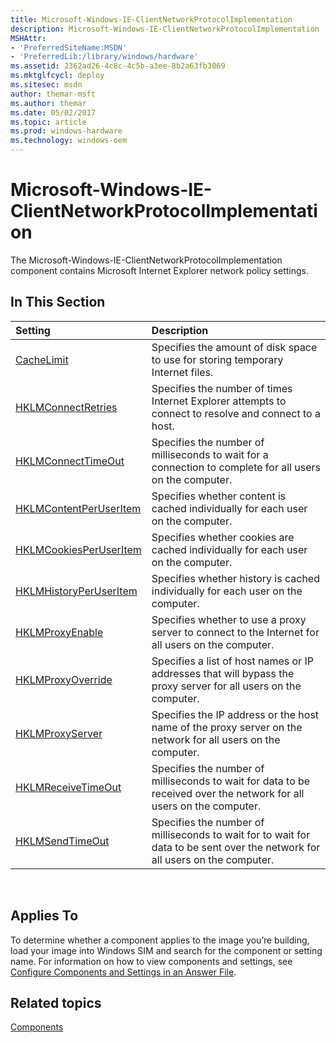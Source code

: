 ```yaml
---
title: Microsoft-Windows-IE-ClientNetworkProtocolImplementation
description: Microsoft-Windows-IE-ClientNetworkProtocolImplementation
MSHAttr:
- 'PreferredSiteName:MSDN'
- 'PreferredLib:/library/windows/hardware'
ms.assetid: 2362ad26-4c8c-4c5b-a3ee-8b2a63fb3069
ms.mktglfcycl: deploy
ms.sitesec: msdn
author: themar-msft
ms.author: themar
ms.date: 05/02/2017
ms.topic: article
ms.prod: windows-hardware
ms.technology: windows-oem
---
```

# Microsoft-Windows-IE-ClientNetworkProtocolImplementation

The Microsoft-Windows-IE-ClientNetworkProtocolImplementation component contains Microsoft Internet Explorer network policy settings.

## In This Section

| Setting                 | Description                                                                           |
|:------------------------|:--------------------------------------------------------------------------------------|
| [CacheLimit](microsoft-windows-ie-clientnetworkprotocolimplementation-cachelimit.md) | Specifies the amount of disk space to use for storing temporary Internet files. |
| [HKLMConnectRetries](microsoft-windows-ie-clientnetworkprotocolimplementation-hklmconnectretries.md) | Specifies the number of times Internet Explorer attempts to connect to resolve and connect to a host. |
| [HKLMConnectTimeOut](microsoft-windows-ie-clientnetworkprotocolimplementation-hklmconnecttimeout.md) | Specifies the number of milliseconds to wait for a connection to complete for all users on the computer. |
| [HKLMContentPerUserItem](microsoft-windows-ie-clientnetworkprotocolimplementation-hklmcontentperuseritem.md) | Specifies whether content is cached individually for each user on the computer. |
| [HKLMCookiesPerUserItem](microsoft-windows-ie-clientnetworkprotocolimplementation-hklmcookiesperuseritem.md) | Specifies whether cookies are cached individually for each user on the computer. |
| [HKLMHistoryPerUserItem](microsoft-windows-ie-clientnetworkprotocolimplementation-hklmhistoryperuseritem.md) | Specifies whether history is cached individually for each user on the computer. |
| [HKLMProxyEnable](microsoft-windows-ie-clientnetworkprotocolimplementation-hklmproxyenable.md) | Specifies whether to use a proxy server to connect to the Internet for all users on the computer. |
| [HKLMProxyOverride](microsoft-windows-ie-clientnetworkprotocolimplementation-hklmproxyoverride.md) | Specifies a list of host names or IP addresses that will bypass the proxy server for all users on the computer. |
| [HKLMProxyServer](microsoft-windows-ie-clientnetworkprotocolimplementation-hklmproxyserver.md) | Specifies the IP address or the host name of the proxy server on the network for all users on the computer. |
| [HKLMReceiveTimeOut](microsoft-windows-ie-clientnetworkprotocolimplementation-hklmreceivetimeout.md) | Specifies the number of milliseconds to wait for data to be received over the network for all users on the computer. |
| [HKLMSendTimeOut](microsoft-windows-ie-clientnetworkprotocolimplementation-hklmsendtimeout.md) | Specifies the number of milliseconds to wait for to wait for data to be sent over the network for all users on the computer. |
 
## Applies To

To determine whether a component applies to the image you’re building, load your image into Windows SIM and search for the component or setting name. For information on how to view components and settings, see [Configure Components and Settings in an Answer File](https://docs.microsoft.com/en-us/windows-hardware/customize/desktop/wsim/configure-components-and-settings-in-an-answer-file).

## Related topics

[Components](components-b-unattend.md)
